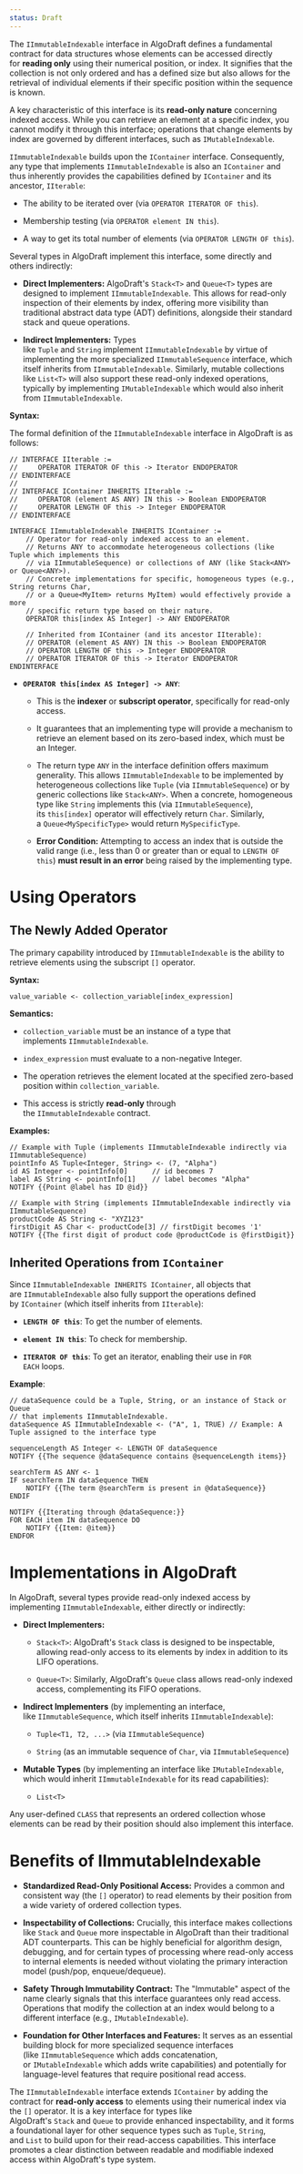 ```yaml
---
status: Draft
---
```

The `IImmutableIndexable` interface in AlgoDraft defines a fundamental contract for data structures whose elements can be accessed directly for **reading only** using their numerical position, or index. It signifies that the collection is not only ordered and has a defined size but also allows for the retrieval of individual elements if their specific position within the sequence is known.

A key characteristic of this interface is its **read-only nature** concerning indexed access. While you can retrieve an element at a specific index, you cannot modify it through this interface; operations that change elements by index are governed by different interfaces, such as `IMutableIndexable`.

`IImmutableIndexable` builds upon the `IContainer` interface. Consequently, any type that implements `IImmutableIndexable` is also an `IContainer` and thus inherently provides the capabilities defined by `IContainer` and its ancestor, `IIterable`:

- The ability to be iterated over (via `OPERATOR ITERATOR OF this`).

- Membership testing (via `OPERATOR element IN this`).

- A way to get its total number of elements (via `OPERATOR LENGTH OF this`).

Several types in AlgoDraft implement this interface, some directly and others indirectly:

- **Direct Implementers:** AlgoDraft's `Stack<T>` and `Queue<T>` types are designed to implement `IImmutableIndexable`. This allows for read-only inspection of their elements by index, offering more visibility than traditional abstract data type (ADT) definitions, alongside their standard stack and queue operations.

- **Indirect Implementers:** Types like `Tuple` and `String` implement `IImmutableIndexable` by virtue of implementing the more specialized `IImmutableSequence` interface, which itself inherits from `IImmutableIndexable`. Similarly, mutable collections like `List<T>` will also support these read-only indexed operations, typically by implementing `IMutableIndexable` which would also inherit from `IImmutableIndexable`.

**Syntax:**

The formal definition of the `IImmutableIndexable` interface in AlgoDraft is as follows:

```
// INTERFACE IIterable :=
//     OPERATOR ITERATOR OF this -> Iterator ENDOPERATOR
// ENDINTERFACE
//
// INTERFACE IContainer INHERITS IIterable :=
//     OPERATOR (element AS ANY) IN this -> Boolean ENDOPERATOR
//     OPERATOR LENGTH OF this -> Integer ENDOPERATOR
// ENDINTERFACE

INTERFACE IImmutableIndexable INHERITS IContainer :=
    // Operator for read-only indexed access to an element.
    // Returns ANY to accommodate heterogeneous collections (like Tuple which implements this
    // via IImmutableSequence) or collections of ANY (like Stack<ANY> or Queue<ANY>).
    // Concrete implementations for specific, homogeneous types (e.g., String returns Char,
    // or a Queue<MyItem> returns MyItem) would effectively provide a more
    // specific return type based on their nature.
    OPERATOR this[index AS Integer] -> ANY ENDOPERATOR

    // Inherited from IContainer (and its ancestor IIterable):
    // OPERATOR (element AS ANY) IN this -> Boolean ENDOPERATOR
    // OPERATOR LENGTH OF this -> Integer ENDOPERATOR
    // OPERATOR ITERATOR OF this -> Iterator ENDOPERATOR
ENDINTERFACE
```

- **`OPERATOR this[index AS Integer] -> ANY`**:
    
    - This is the **indexer** or **subscript operator**, specifically for read-only access.
    
    - It guarantees that an implementing type will provide a mechanism to retrieve an element based on its zero-based index, which must be an Integer.
    
    - The return type `ANY` in the interface definition offers maximum generality. This allows `IImmutableIndexable` to be implemented by heterogeneous collections like `Tuple` (via `IImmutableSequence`) or by generic collections like `Stack<ANY>`. When a concrete, homogeneous type like `String` implements this (via `IImmutableSequence`), its `this[index]` operator will effectively return `Char`. Similarly, a `Queue<MySpecificType>` would return `MySpecificType`.
    
    - **Error Condition:** Attempting to access an index that is outside the valid range (i.e., less than 0 or greater than or equal to `LENGTH OF this`) **must result in an error** being raised by the implementing type.

# Using Operators

## The Newly Added Operator

The primary capability introduced by `IImmutableIndexable` is the ability to retrieve elements using the subscript `[]` operator.

**Syntax:**

```
value_variable <- collection_variable[index_expression]
```

**Semantics:**

- `collection_variable` must be an instance of a type that implements `IImmutableIndexable`.

- `index_expression` must evaluate to a non-negative Integer.

- The operation retrieves the element located at the specified zero-based position within `collection_variable`.

- This access is strictly **read-only** through the `IImmutableIndexable` contract.

**Examples:**

```
// Example with Tuple (implements IImmutableIndexable indirectly via IImmutableSequence)
pointInfo AS Tuple<Integer, String> <- (7, "Alpha")
id AS Integer <- pointInfo[0]      // id becomes 7
label AS String <- pointInfo[1]    // label becomes "Alpha"
NOTIFY {{Point @label has ID @id}}

// Example with String (implements IImmutableIndexable indirectly via IImmutableSequence)
productCode AS String <- "XYZ123"
firstDigit AS Char <- productCode[3] // firstDigit becomes '1'
NOTIFY {{The first digit of product code @productCode is @firstDigit}}
```

## Inherited Operations from `IContainer`

Since `IImmutableIndexable INHERITS IContainer`, all objects that are `IImmutableIndexable` also fully support the operations defined by `IContainer` (which itself inherits from `IIterable`):

- **`LENGTH OF this`**: To get the number of elements.

- **`element IN this`**: To check for membership.

- **`ITERATOR OF this`**: To get an iterator, enabling their use in `FOR EACH` loops.

**Example**:

```
// dataSequence could be a Tuple, String, or an instance of Stack or Queue
// that implements IImmutableIndexable.
dataSequence AS IImmutableIndexable <- ("A", 1, TRUE) // Example: A Tuple assigned to the interface type

sequenceLength AS Integer <- LENGTH OF dataSequence
NOTIFY {{The sequence @dataSequence contains @sequenceLength items}}

searchTerm AS ANY <- 1
IF searchTerm IN dataSequence THEN
    NOTIFY {{The term @searchTerm is present in @dataSequence}}
ENDIF

NOTIFY {{Iterating through @dataSequence:}}
FOR EACH item IN dataSequence DO
    NOTIFY {{Item: @item}}
ENDFOR
```

# Implementations in AlgoDraft

In AlgoDraft, several types provide read-only indexed access by implementing `IImmutableIndexable`, either directly or indirectly:

- **Direct Implementers:**
    
    - `Stack<T>`: AlgoDraft's `Stack` class is designed to be inspectable, allowing read-only access to its elements by index in addition to its LIFO operations.
    
    - `Queue<T>`: Similarly, AlgoDraft's `Queue` class allows read-only indexed access, complementing its FIFO operations.

- **Indirect Implementers** (by implementing an interface, like `IImmutableSequence`, which itself inherits `IImmutableIndexable`):
    
    - `Tuple<T1, T2, ...>` (via `IImmutableSequence`)
    
    - `String` (as an immutable sequence of `Char`, via `IImmutableSequence`)

- **Mutable Types** (by implementing an interface like `IMutableIndexable`, which would inherit `IImmutableIndexable` for its read capabilities):
    
    - `List<T>`

Any user-defined `CLASS` that represents an ordered collection whose elements can be read by their position should also implement this interface.

# Benefits of IImmutableIndexable

- **Standardized Read-Only Positional Access:** Provides a common and consistent way (the `[]` operator) to read elements by their position from a wide variety of ordered collection types.

- **Inspectability of Collections:** Crucially, this interface makes collections like `Stack` and `Queue` more inspectable in AlgoDraft than their traditional ADT counterparts. This can be highly beneficial for algorithm design, debugging, and for certain types of processing where read-only access to internal elements is needed without violating the primary interaction model (push/pop, enqueue/dequeue).

- **Safety Through Immutability Contract:** The "Immutable" aspect of the name clearly signals that this interface guarantees only read access. Operations that modify the collection at an index would belong to a different interface (e.g., `IMutableIndexable`).

- **Foundation for Other Interfaces and Features:** It serves as an essential building block for more specialized sequence interfaces (like `IImmutableSequence` which adds concatenation, or `IMutableIndexable` which adds write capabilities) and potentially for language-level features that require positional read access.

The `IImmutableIndexable` interface extends `IContainer` by adding the contract for **read-only access** to elements using their numerical index via the `[]` operator. It is a key interface for types like AlgoDraft's `Stack` and `Queue` to provide enhanced inspectability, and it forms a foundational layer for other sequence types such as `Tuple`, `String`, and `List` to build upon for their read-access capabilities. This interface promotes a clear distinction between readable and modifiable indexed access within AlgoDraft's type system.
